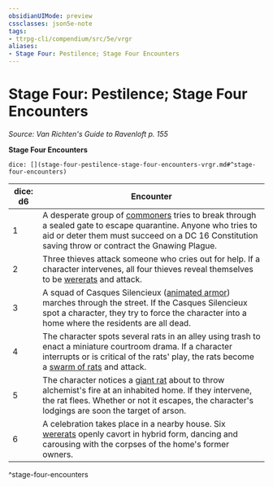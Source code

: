 ```yaml
---
obsidianUIMode: preview
cssclasses: json5e-note
tags:
- ttrpg-cli/compendium/src/5e/vrgr
aliases:
- Stage Four: Pestilence; Stage Four Encounters
---
```

# Stage Four: Pestilence; Stage Four Encounters
*Source: Van Richten's Guide to Ravenloft p. 155* 

**Stage Four Encounters**

`dice: [](stage-four-pestilence-stage-four-encounters-vrgr.md#^stage-four-encounters)`

| dice: d6 | Encounter |
|----------|-----------|
| 1 | A desperate group of [commoners](/3-Mechanics/CLI/Compendium/bestiary/humanoid/commoner.md) tries to break through a sealed gate to escape quarantine. Anyone who tries to aid or deter them must succeed on a DC 16 Constitution saving throw or contract the Gnawing Plague. |
| 2 | Three thieves attack someone who cries out for help. If a character intervenes, all four thieves reveal themselves to be [wererats](/3-Mechanics/CLI/Compendium/bestiary/humanoid/wererat.md) and attack. |
| 3 | A squad of Casques Silencieux ([animated armor](/3-Mechanics/CLI/Compendium/bestiary/construct/animated-armor.md)) marches through the street. If the Casques Silencieux spot a character, they try to force the character into a home where the residents are all dead. |
| 4 | The character spots several rats in an alley using trash to enact a miniature courtroom drama. If a character interrupts or is critical of the rats' play, the rats become a [swarm of rats](/3-Mechanics/CLI/Compendium/bestiary/beast/swarm-of-rats.md) and attack. |
| 5 | The character notices a [giant rat](/3-Mechanics/CLI/Compendium/bestiary/beast/giant-rat.md) about to throw alchemist's fire at an inhabited home. If they intervene, the rat flees. Whether or not it escapes, the character's lodgings are soon the target of arson. |
| 6 | A celebration takes place in a nearby house. Six [wererats](/3-Mechanics/CLI/Compendium/bestiary/humanoid/wererat.md) openly cavort in hybrid form, dancing and carousing with the corpses of the home's former owners. |
^stage-four-encounters